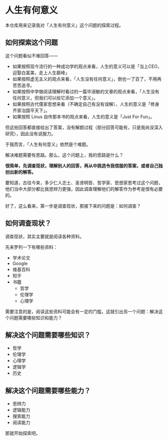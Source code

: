 # 人生有何意义

本仓库用来记录我对「人生有何意义」这个问题的探索过程。

## 如何探索这个问题

这个问题看似不难回答——

- 如果按照现今流行的一种成功学的观点来看，人生的意义可以是「当上CEO，迎娶白富美，走上人生巅峰」
- 如果按照虚无主义的观点来看，「人生没有任何意义」，倒也一了百了，不用再苦苦追寻。
- 如果按照中学做阅读理解时看过的一篇毕淑敏的文章的观点来看，「人生没有任何意义，但我们可以给它添加一个意义」。
- 如果按照古代儒家思想来看（不确定自己有没有误解），人生的意义是「修身齐家治国平天下」。
- 如果按照 Linus 自传那本书的观点来看，人生的意义是「Just For Fun」。

但这些回答都直接给出了答案，没有解题过程（部分回答可能有，只是我尚没深入研究），因此没有说服力。

于我而言，「人生有何意义」依然是个难题。

解决难题需要有思路。那么，这个问题上，我的思路是什么？

**很简单，先调查现状，理解别人的回答，再从中挑选令我信服的答案，或者自己独创出新的解答。**

要知道，古往今来，多少仁人志士、圣贤明哲、哲学家、思想家思考过这个问题，
他们当中大部分都比我思辨力更强，因此调查理解他们的解答作为参考是很有必要的。

好了，这么看来，第一步是调查现状，那接下来的问题是：如何调查？

## 如何调查现状？

调查现状，其实主要就是阅读各种资料。

先来罗列一下有哪些资料：

- 学术论文
- Google
- 维基百科
- 知乎
- 书籍
  - 哲学
  - 伦理学
  - 心理学

需要注意的是，阅读这些资料可能会有一定的门槛，这就引出另一个问题：解决这个问题需要哪些知识和能力？

## 解决这个问题需要哪些知识？

- 哲学
- 伦理学
- 心理学
- 逻辑学
- 历史

## 解决这个问题需要哪些能力？

- 思辨力
- 逻辑能力
- 搜索能力
- 阅读能力

那就开始探索吧。
